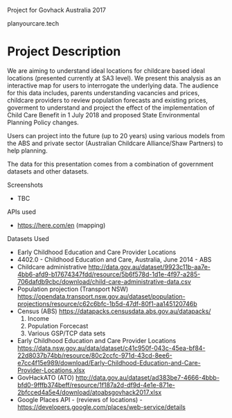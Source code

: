Project for Govhack Australia 2017

planyourcare.tech

Project Description
===================
We are aiming to understand ideal locations for childcare based ideal locations (presented currently at SA3 level). We present this analysis as an interactive map for users to interrogate the underlying data. The audience for this data includes, parents understanding vacancies and prices, childcare providers to review population forecasts and existing prices, goverment to understand and project the effect of the implementation of Child Care Benefit in 1 July 2018 and proposed State Environmental Planning Policy changes.

Users can project into the future (up to 20 years) using various models from the ABS and private sector (Australian Childcare Alliance/Shaw Partners) to help planning. 

The data for this presentation comes from a combination of government datasets and other datasets.

Screenshots
* TBC

APIs used
* https://here.com/en (mapping)

Datasets Used
* Early Childhood Education and Care Provider Locations
* 4402.0 - Childhood Education and Care, Australia, June 2014 - ABS
* Childcare administrative http://data.gov.au/dataset/9923c11b-aa7e-4bb6-afd9-b17674347fdd/resource/5b6f578d-1d1e-4f97-a285-706dafdb9cbc/download/child-care-administrative-data.csv
* Population projection (Transport NSW) https://opendata.transport.nsw.gov.au/dataset/population-projections/resource/c62c6bfc-1b5d-47df-80f1-aa145120746b
* Census (ABS)
https://datapacks.censusdata.abs.gov.au/datapacks/
  1. Income
  2. Population Forcecast
  3. Various GSP/TCP data sets
* Early Childhood Education and Care Provider Locations https://data.nsw.gov.au/data/dataset/c41c950f-043c-45ea-bf84-22d8037b74bb/resource/80c2ccfc-971d-43cd-8ee6-e7cc4f15e989/download/Early-Childhood-Education-and-Care-Provider-Locations.xlsx
* GovHackATO (ATO) http://data.gov.au/dataset/ad383be7-4666-4bbb-bfd0-9fffb374beff/resource/1f187a2d-df9d-4e1e-871e-2bfcced4a5e4/download/atoabsgovhack2017.xlsx
* Google Places API - (reviews of locations) - https://developers.google.com/places/web-service/details
